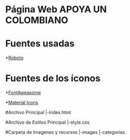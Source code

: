 # Página Web APOYA UN COLOMBIANO

# Fuentes usadas
*[Roboto](https://fonts.googleapis.com/css?family=Roboto:400,700)

# Fuentes de los íconos
*[FontAweasome](https://fontawesome.com/)

*[Material Icons](https://materializecss.com/icons.html)

#Archivo Principal
  |-index.html

#Archivo de Estilos Principal
  |-style.css

#Carpeta de Imagenes y recursos
  |-images
    |-categorias
